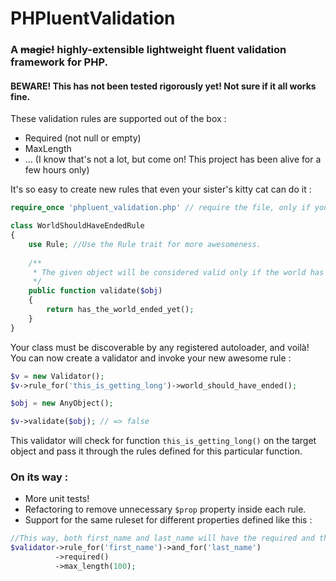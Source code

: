 PHPluentValidation
===================

### A ~~magic!~~ highly-extensible lightweight fluent validation framework for PHP.

#### BEWARE! This has not been tested rigorously yet! Not sure if it all works fine.

These validation rules are supported out of the box :

 - Required (not null or empty)
 - MaxLength 
 - ... (I know that's not a lot, but come on! This project has been alive for a few hours only)

It's so easy to create new rules that even your sister's kitty cat can do it :
```php
require_once 'phpluent_validation.php' // require the file, only if you want to

class WorldShouldHaveEndedRule
{
	use Rule; //Use the Rule trait for more awesomeness.
	
	/**
	 * The given object will be considered valid only if the world has ended. 
	 */
	public function validate($obj)
	{
		return has_the_world_ended_yet();
	}
}
```
Your class must be discoverable by any registered autoloader, and voilà! You can now create a validator and invoke your new awesome rule :
```php
$v = new Validator();
$v->rule_for('this_is_getting_long')->world_should_have_ended();

$obj = new AnyObject();

$v->validate($obj); // => false
```
This validator will check for function `this_is_getting_long()` on the target object and pass it through the rules defined for this particular function.

### On its way :

 - More unit tests!
 - Refactoring to remove unnecessary `$prop` property inside each rule.
 - Support for the same ruleset for different properties defined like this :

```php
//This way, both first_name and last_name will have the required and the max_length rules
$validator->rule_for('first_name')->and_for('last_name')
          ->required()
          ->max_length(100);
```